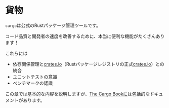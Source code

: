 # <!--Cargo--> 貨物

<!--`cargo` is the official Rust package management tool.-->
`cargo`は公式のRustパッケージ管理ツールです。
<!--It has lots of really useful features to improve code quality and developer velocity!-->
コード品質と開発者の速度を改善するために、本当に便利な機能がたくさんあります！
<!--These include-->
これらには

- <!--Dependency management and integration with [crates.io](https://crates.io) (the official Rust package registry)-->
   依存関係管理と[crates.io](https://crates.io)（Rustパッケージレジストリの正式[crates.io](https://crates.io)）との統合
- <!--Awareness of unit tests-->
   ユニットテストの意識
- <!--Awareness of benchmarks-->
   ベンチマークの認識

<!--This chapter will go through some quick basics, but you can find the comprehensive docs in [The Cargo Book](https://doc.rust-lang.org/cargo/).-->
この章では基本的な内容を説明しますが、[The Cargo Bookに](https://doc.rust-lang.org/cargo/)は包括的なドキュメントがあります。
